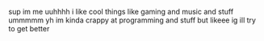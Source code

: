 sup im me
uuhhhh i like cool things like gaming and music and stuff
ummmmm
yh im kinda crappy at programming and stuff but likeee
ig ill try to get better
